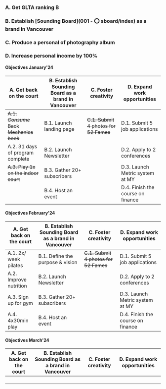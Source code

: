 ### A. Get GLTA ranking B
### B. Establish [Sounding Board](001 - ⭕️ sboard/index) as a brand in Vancouver
### C. Produce a personal of photography album
### D. Increase personal income by 100%

#### Objectives January'24

| A. Get back on the court | B. Establish **Sounding Board** as a brand in Vancouver | C. Foster creativity | D. Expand work opportunities |
| ----- |----- | ----- | ----- |
| ~~A.1. *Consume* Back Mechanics book~~ | B.1. Launch landing page | ~~C.1. Submit 4 photos for 52 Fames~~ | D.1. Submit 5 job applications |
| A.2. 31 days of program complete | B.2. Launch Newsletter |  | D.2. Apply to 2 conferences |
| ~~A.3. Play 1x on the indoor court~~ | B.3. Gather 20+ subscribers |  | D.3. Launch Metric system at MY |
|  | B.4. Host an event |  | D.4. Finish the course on finance |

#### Objectives February'24

| A. Get back on the court | B. Establish **Sounding Board** as a brand in Vancouver | C. Foster creativity | D. Expand work opportunities |
| ----- |----- | ----- | ----- |
| A.1. 2x/ week pilates | B.1. Define the purpose & vision | ~~C.1. Submit 4 photos for 52 Fames~~ | D.1. Submit 5 job applications |
| A.2. Improve nutrition | B.2. Launch Newsletter |  | D.2. Apply to 2 conferences |
| A.3. Sign up for gym | B.3. Gather 20+ subscribers |  | D.3. Launch Metric system at MY |
| A.4. 4x30min play | B.4. Host an event |  | D.4. Finish the course on finance |

#### Objectives March'24

| A. Get back on the court | B. Establish **Sounding Board** as a brand in Vancouver | C. Foster creativity | D. Expand work opportunities |
| ----- |----- | ----- | ----- |
|  |  |  |  |
|  |  |  |  |
|  |  |  |  |
|  |  |  |  |



